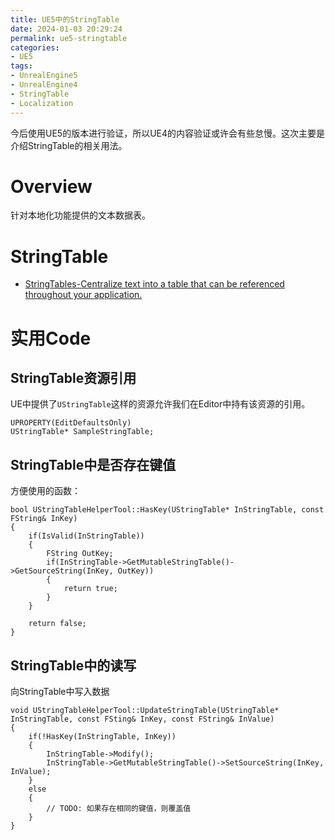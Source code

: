 ```yaml
---
title: UE5中的StringTable
date: 2024-01-03 20:29:24
permalink: ue5-stringtable
categories:
- UE5
tags:
- UnrealEngine5
- UnrealEngine4
- StringTable
- Localization
---
```


今后使用UE5的版本进行验证，所以UE4的内容验证或许会有些怠慢。这次主要是介绍StringTable的相关用法。

<!--more-->

# Overview
针对本地化功能提供的文本数据表。

# StringTable
- [StringTables-Centralize text into a table that can be referenced throughout your application.](https://docs.unrealengine.com/5.3/en-US/using-string-tables-for-text-in-unreal-engine/)


# 实用Code

## StringTable资源引用
UE中提供了`UStringTable`这样的资源允许我们在Editor中持有该资源的引用。
```
UPROPERTY(EditDefaultsOnly)
UStringTable* SampleStringTable;
```

## StringTable中是否存在键值
方便使用的函数：
```
bool UStringTableHelperTool::HasKey(UStringTable* InStringTable, const FString& InKey)
{
    if(IsValid(InStringTable))
    {
        FString OutKey;
        if(InStringTable->GetMutableStringTable()->GetSourceString(InKey, OutKey))
        {
            return true;
        }
    }

    return false;
}
```

## StringTable中的读写
向StringTable中写入数据
```
void UStringTableHelperTool::UpdateStringTable(UStringTable* InStringTable, const FSting& InKey, const FString& InValue)
{
    if(!HasKey(InStringTable, InKey))
    {
        InStringTable->Modify();
        InStringTable->GetMutableStringTable()->SetSourceString(InKey, InValue);
    }
    else
    {
        // TODO: 如果存在相同的键值，则覆盖值
    }
}
```
